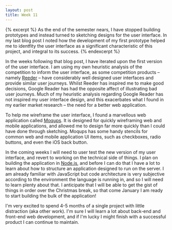 ```yaml
---
layout: post
title: Week 11
---
```


{% excerpt %}
As the end of the semester nears, I have stopped building prototypes and instead turned to sketching designs for the user interface. In my last blog post I noted how the development of my first prototype helped me to identfity the user interface as a significant characteristic of this project, and integral to its success.
{% endexcerpt %}

In the weeks following that blog post, I have iterated upon the first version of the user interface. I am using my own heuristic analysis of the competition to inform the user interface, as some competition products – namely [Reeder](http://reederapp.com/) – have considerably well designed user interfaces and provide similar user journeys. Whilst Reeder has inspired me to make good decisions, Google Reader has had the opposite affect of illustrating bad user journeys. Much of my heuristic analysis regarding Google Reader has not inspired my user interface design, and this exacerbates what I found in my earlier market research – the need for a better web application.

To help me wireframe the user interface, I found a marvellous web application called [Moqups](https://moqups.com/). It is designed for quickly wireframing web and mobile applications, and allowed me to design far more quickly than I could have done through sketching. Moqups has some handy stencils for common web and mobile application UI items, such as checkboxes, radio buttons, and even the iOS back button.

In the coming weeks I will need to user test the new version of my user interface, and revert to working on the technical side of things. I plan on building the application in [Node.js](http://nodejs.org/), and before I can do that I have a lot to learn about how to structure an application designed to run on the server. I am already familiar with JavaScript but code architecture is very subjective according to the environment the language is running in, and so I will need to learn plenty about that. I anticipate that I will be able to get the gist of things in order over the Christmas break, so that come January I am ready to start building the bulk of the application!

I'm very excited to spend 4-5 months of a single project with little distraction (aka other work). I'm sure I will learn a lot about back-end and front-end web development, and if I'm lucky I might finish with a successful product I can continue to maintain.
